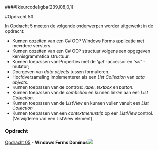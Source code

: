 ####[kleurcode]rgba(239,108,0,1)

#Opdracht 5#

In Opdracht 5 moeten de volgende onderwerpen worden uitgewerkt in de opdracht:


- Kunnen opzetten van een C# OOP Windows Forms applicatie met meerdere vensters.
- Kunnen opzetten van een C# OOP structuur volgens een opgegeven kennisgrammatica structuur.
- Kunnen toepassen van Properties met de '*get*'-accessor en '*set*' - mutator;
- Doorgeven van *data objects* tussen formulieren.
- Hoofdverzameling implementeren als een *List Collection* van *data objects*.
- Kunnen toepassen van de controls: *label*, *textbox* en *button*.
- Kunnen toepassen van de *combobox* en kunnen linken aan een *List Collection*.
- Kunnen toepassen van de *ListView* en kunnen vullen vanuit een *List Collection*
- Kunnen toepassen van een *contextmenustrip* op een *ListView* control. (Verwijderen van een ListView element)


### Opdracht

[Opdracht 05](https://elo.kw1c.nl/CMS/Studie/811%20ICT-Academie/811%20VakkenInhoud/%5BB.07%20CSh%5D%20C%20Sharp/25187%20%C2%A0%20Applicatie-%20en%20mediaontwikkelaar/Periode%2008/Productie/02.%20Opdrachten/25_WinFormsDominos.xlsx) - **Windows Forms Dominos**![](https://elo.kw1c.nl/CMS/Studie/811%20ICT-Academie/811%20VakkenInhoud/%5BB.07%20CSh%5D%20C%20Sharp/25187%20%C2%A0%20Applicatie-%20en%20mediaontwikkelaar/Periode%2008/Productie/02.%20Opdrachten/images/Dominos_logo_black.png)

